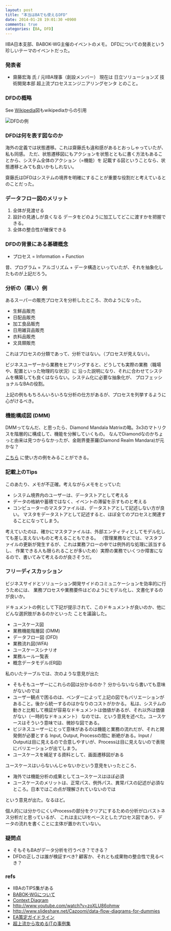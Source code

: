 ```yaml
---
layout: post
title: "本当はBAでも使えるDFD"
date: 2014-01-28 19:01:30 +0900
comments: true
categories: [BA, DFD]
---
```


IIBA日本支部、BABOK-WG主催のイベントのメモ。
DFDについての発表という珍しいテーマのイベントだった。

<!--more-->

### 発表者
* 齋藤宏海 氏 / 元IIBA理事（創設メンバー）
	現在は 日立ソリューションズ 技術開発本部 超上流プロセスエンジニアリングセンタ とのこと。

### DFDの概略

See [Wikipedia](http://en.wikipedia.org/wiki/Data_flow_diagram)図もwikipediaからの引用

![DFDの例](http://upload.wikimedia.org/wikipedia/commons/c/c8/DataFlowDiagram_Example.png)

### DFDは何を表す図なのか

海外の定義では状態遷移。これは齋藤氏も違和感があるとおっしゃっていたが、私も同感。
ただ、状態遷移図にもアクションを状態とともに書く方法もあることから、システム全体のアクション（=機能）を
記載する図ということなら、状態遷移とみても良いかもしれない。

齋藤氏はDFDはシステムの境界を明確にすることが重要な役割だと考えているとのことだった。

### データフロー図のメリット

1. 全体が見渡せる
2. 設計の見通しが良くなる
	 データをどのように加工してどこに渡すかを把握できる。
3. 全体の整合性が確保できる

### DFDの背景にある基礎概念

* プロセス = Information + Function 

昔、プログラム = アルゴリズム + データ構造といっていたが、それを抽象化したものが上記だろう。

### 分析の（悪い）例

あるスーパーの販売プロセスを分析したところ、次のようになった。

* 生鮮品販売
* 日配品販売
* 加工食品販売
* 日用雑貨品販売
* 衣料品販売
* 文具類販売

これはプロセスの分類であって、分析ではない。（プロセスが見えない）。

ビジネスユーザーから業務をヒアリングすると、どうしても実際の業務（職場や、配置といった物理的な状況）に
沿った説明になり、それに合わせてシステムを構築しても良くはならない。システム化に必要な抽象化が、
プロフェッショナルなBAの役割。

上記の例ももちろんいろいろな分析の仕方があるが、プロセスを列挙するように心がけるべき。

### 機能構成図 (DMM)

DMMってなんだ、と思ったら、Diamond Mandala Matrixの略。3x3のマトリクスを階層的に構成して、機能を分解していくもの。
なんでDiamondなのかちょっと由来は見つからなかったが、金剛界曼荼羅(Diamond Realm Mandara)が元かな？

[こちら](http://www.ogis-ri.co.jp/rad/webmaga/rwm20110705.html) に使い方の例をみることができる。

### 記載上のTips

このあたり、メモが不正確。考えながらメモをとっていた

* システム境界内のユーザーは、データストアとして考える
* データの格納や蓄積ではなく、イベントの滞留を示すものと考える
* コンピューターのマスタファイルは、データストアとして記述しない方が良い。
  マスタをデータストアとして記述すると、ほぼ全てのプロセスと関連することになってしまう。

考えていたのは、確かにマスタファイルは、外部エンティティとしてモデル化しても差し支えないものと考えることもできる。
（管理業務などでは、マスタファイルの更新が発生するが、これは業務フローの中では例外的な処理に該当するし、
作業できる人も限られることが多いため）実際の業務でいくつか障害になるので、書いてみて考えるのが良さそうだ。

### フリーディスカッション

ビジネスサイドとソリューション開発サイドのコミュニケーションを効率的に行うためには、
業務プロセスや業務要件はどのようにモデル化し、文書化するのが良いか。

ドキュメントの例として下記が提示されて、このドキュメントが良いのか、他にどんな選択肢があるのかといった
ことを議論した。

* ユースケース図
* 業務機能階層図 (DMM)
* データフロー図 (DFD)
* 業務流れ図(WFA)
* ユースケースシナリオ
* 業務ルール一覧表
* 概念データモデル(ER図)

私のいたテーブルでは、次のような意見が出た

* そもそもユーザーにこれらの図は分かるのか？ 分からないなら書いても意味がないのでは
* ユーザー観点で困るのは、ベンダーによって上記の図でもバリエーションがあること。後から統一するのはかなりのコストがかかる。
	私は、システムの動きと比較して検証が容易なドキュメントは価値があるが、それ以外は価値がない（一時的なドキュメント）
	なのでは、という意見を述べた。ユースケースはそういう意味では、微妙な図である。
* ビジネスユーザーにとって意味があるのは機能と業務の流れだが、それと開発側が必要とする Input, Output, Processの間に
	断絶がある。Input / Outputは目に見えるので合意しやすいが、Processは目に見えないので表現にバリエーションが出てしまう。
* ユースケースを補足する資料として、画面遷移図がある

ユースケースはいらないんじゃないかという意見をいったところ、

* 海外では機能分析の成果としてユースケースはほぼ必須
* ユースケースのメリットは、正常パス、例外パス、異常パスの記述が必須なところ。日本ではこの点が理解されていないのでは

という意見が出た。なるほど。

個人的には分かりにくいProcessの部分をクリアにするための分析がロバストネス分析だと思っているが、
これは主にUIをベースとしたプロセス図であり、データの流れを書くことに主体が置かれていない。

### 疑問点

* そもそもBAがデータ分析を行うべき？できる？
* DFDの正しさは誰が検証すべき? 顧客か、それとも成果物の整合性で見るべき？

### refs
* IIBAのTIPS集がある
* [BABOK-WGについて](http://www.slideshare.net/koihayashi/babok-wg-20140129-30552962)
* [Context Diagram](http://en.wikipedia.org/wiki/System_context_diagram)
* http://www.youtube.com/watch?v=zoXLU86ohmw
* http://www.slideshare.net/Cazoomi/data-flow-diagrams-for-dummies
* [EA策定ガイドライン](http://www.meti.go.jp/policy/it_policy/itasociate/it.associate.htm)
* [超上流から攻めるITの事例集](http://www.ipa.go.jp/sec/softwareengineering/tool/ep/ep1.html)